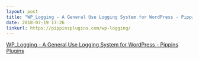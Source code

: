```yaml
---
layout: post
title: "WP_Logging - A General Use Logging System for WordPress - Pippins Plugins"
date: 2018-07-19 17:26
linkurl: https://pippinsplugins.com/wp-logging/
---
```


[WP_Logging - A General Use Logging System for WordPress - Pippins Plugins](https://pippinsplugins.com/wp-logging/)

> 